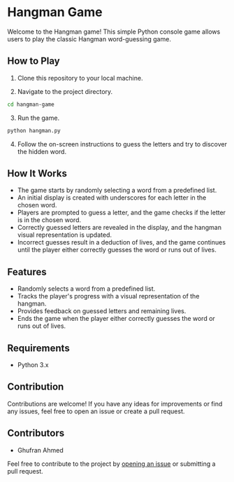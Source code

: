 # Hangman Game

Welcome to the Hangman game! This simple Python console game allows users to play the classic Hangman word-guessing game.

## How to Play

1. Clone this repository to your local machine.

2. Navigate to the project directory.

```bash
cd hangman-game
```

3. Run the game.

```bash
python hangman.py
```

4. Follow the on-screen instructions to guess the letters and try to discover the hidden word.

## How It Works

- The game starts by randomly selecting a word from a predefined list.
- An initial display is created with underscores for each letter in the chosen word.
- Players are prompted to guess a letter, and the game checks if the letter is in the chosen word.
- Correctly guessed letters are revealed in the display, and the hangman visual representation is updated.
- Incorrect guesses result in a deduction of lives, and the game continues until the player either correctly guesses the word or runs out of lives.

## Features

- Randomly selects a word from a predefined list.
- Tracks the player's progress with a visual representation of the hangman.
- Provides feedback on guessed letters and remaining lives.
- Ends the game when the player either correctly guesses the word or runs out of lives.

## Requirements

- Python 3.x

## Contribution

Contributions are welcome! If you have any ideas for improvements or find any issues, feel free to open an issue or create a pull request.

## Contributors

- Ghufran Ahmed

Feel free to contribute to the project by [opening an issue](https://github.com/Parfowhat/Plus-W_UOK-Data-Science-/issues) or submitting a pull request.
